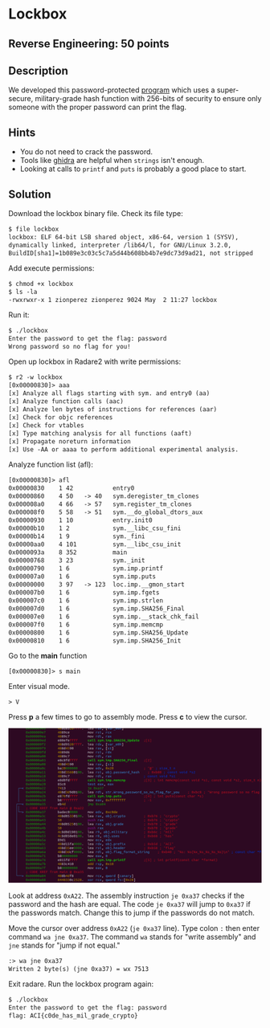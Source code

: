 # Lockbox


## Reverse Engineering: 50 points

## Description

We developed this password-protected [program](./lockbox) which uses a super-secure, military-grade hash function with 256-bits of security to ensure only someone with the proper password can print the flag.

## Hints
* You do not need to crack the password.
* Tools like [ghidra](https://ghidra-sre.org/) are helpful when `strings` isn't enough.
* Looking at calls to `printf` and `puts` is probably a good place to start.

## Solution
Download the lockbox binary file. Check its file type:
```
$ file lockbox
lockbox: ELF 64-bit LSB shared object, x86-64, version 1 (SYSV), dynamically linked, interpreter /lib64/l, for GNU/Linux 3.2.0, BuildID[sha1]=1b089e3c03c5c7a5d44b608bb4b7e9dc73d9ad21, not stripped
```

Add execute permissions:
```
$ chmod +x lockbox
$ ls -la
-rwxrwxr-x 1 zionperez zionperez 9024 May  2 11:27 lockbox
```

Run it:
```
$ ./lockbox  
Enter the password to get the flag: password
Wrong password so no flag for you!
```

Open up lockbox in Radare2 with write permissions:
```
$ r2 -w lockbox
[0x00000830]> aaa
[x] Analyze all flags starting with sym. and entry0 (aa)
[x] Analyze function calls (aac)
[x] Analyze len bytes of instructions for references (aar)
[x] Check for objc references
[x] Check for vtables
[x] Type matching analysis for all functions (aaft)
[x] Propagate noreturn information
[x] Use -AA or aaaa to perform additional experimental analysis.
```

Analyze function list (afl):
```
[0x00000830]> afl
0x00000830    1 42           entry0
0x00000860    4 50   -> 40   sym.deregister_tm_clones
0x000008a0    4 66   -> 57   sym.register_tm_clones
0x000008f0    5 58   -> 51   sym.__do_global_dtors_aux
0x00000930    1 10           entry.init0
0x00000b10    1 2            sym.__libc_csu_fini
0x00000b14    1 9            sym._fini
0x00000aa0    4 101          sym.__libc_csu_init
0x0000093a    8 352          main
0x00000768    3 23           sym._init
0x00000790    1 6            sym.imp.printf
0x000007a0    1 6            sym.imp.puts
0x00000000    3 97   -> 123  loc.imp.__gmon_start
0x000007b0    1 6            sym.imp.fgets
0x000007c0    1 6            sym.imp.strlen
0x000007d0    1 6            sym.imp.SHA256_Final
0x000007e0    1 6            sym.imp.__stack_chk_fail
0x000007f0    1 6            sym.imp.memcmp
0x00000800    1 6            sym.imp.SHA256_Update
0x00000810    1 6            sym.imp.SHA256_Init
```

Go to the **main** function
```
[0x00000830]> s main
```

Enter visual mode.
```
> V
```

Press **p** a few times to go to assembly mode. Press **c** to view the cursor.

![screenshot](lockbox.png)

Look at address `0xA22`. The assembly instruction `je 0xa37` checks if the password and the hash are equal. The code `je 0xa37` will jump to `0xa37` if the passwords match. Change this to jump if the passwords do not match.

Move the cursor over address `0xA22` (`je 0xa37` line). Type colon `:` then enter command `wa jne 0xa37`. The command `wa` stands for "write assembly" and `jne` stands for "jump if not equal."
```
:> wa jne 0xa37
Written 2 byte(s) (jne 0xa37) = wx 7513
```

Exit radare. Run the lockbox program again:
```
$ ./lockbox 
Enter the password to get the flag: password
flag: ACI{c0de_has_mil_grade_crypto}
```


